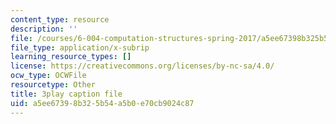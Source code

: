 ```yaml
---
content_type: resource
description: ''
file: /courses/6-004-computation-structures-spring-2017/a5ee67398b325b54a5b0e70cb9024c87_hmPiuS0PqCs.vtt
file_type: application/x-subrip
learning_resource_types: []
license: https://creativecommons.org/licenses/by-nc-sa/4.0/
ocw_type: OCWFile
resourcetype: Other
title: 3play caption file
uid: a5ee6739-8b32-5b54-a5b0-e70cb9024c87
---
```


